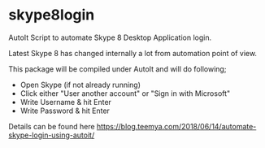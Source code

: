 # skype8login
AutoIt Script to automate Skype 8 Desktop Application login.

Latest Skype 8 has changed internally a lot from automation point of view.

This package will be compiled under AutoIt and will do following;

<ul>
  <li>Open Skype (if not already running)</li>
  <li>Click either "User another account" or "Sign in with Microsoft"</li>
  <li>Write Username & hit Enter</li>
  <li>Write Password & hit Enter</li>
</ul>

Details can be found here https://blog.teemya.com/2018/06/14/automate-skype-login-using-autoit/
